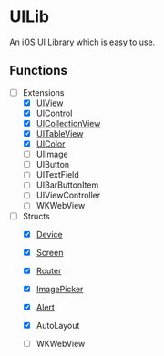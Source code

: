 # UILib

An iOS UI Library which is easy to use.
## Functions
- [ ] Extensions
  - [x] [UIView](https://github.com/LoniQin/ios-ui-lib/blob/master/Sources/UILib/Extensions/UIView%2BExtension.swift)
  - [x] [UIControl](https://github.com/LoniQin/ios-ui-lib/blob/master/Sources/UILib/Extensions/UIControl%2BExtension.swift)
  - [x] [UICollectionView](https://github.com/LoniQin/ios-ui-lib/blob/master/Sources/UILib/Extensions/UICollectionView%2BExtension.swift)
  - [x] [UITableView](https://github.com/LoniQin/ios-ui-lib/blob/master/Sources/UILib/Extensions/UITableView%2BExtension.swift)
  - [x] [UIColor](https://github.com/LoniQin/ios-ui-lib/blob/master/Sources/UILib/Extensions/UIColor%2BExtension.swift)
  - [ ] UIImage
  - [ ] UIButton
  - [ ] UITextField
  - [ ] UIBarButtonItem
  - [ ] UIViewController
  - [ ] WKWebView
- [ ] Structs
  - [x] [Device](https://github.com/LoniQin/ios-ui-lib/blob/master/Sources/UILib/Structs/Device.swift)
  - [x] [Screen](https://github.com/LoniQin/ios-ui-lib/blob/master/Sources/UILib/Structs/Screen.swift)
  - [x] [Router](https://github.com/LoniQin/ios-ui-lib/blob/master/Sources/UILib/Structs/Router.swift)
  - [x] [ImagePicker](https://github.com/LoniQin/ios-ui-lib/blob/master/Sources/UILib/Structs/ImagePicker.swift)
  - [x] [Alert](https://github.com/LoniQin/ios-ui-lib/blob/master/Sources/UILib/Structs/Alert.swift)
  - [x] AutoLayout
  - [ ] WKWebView

